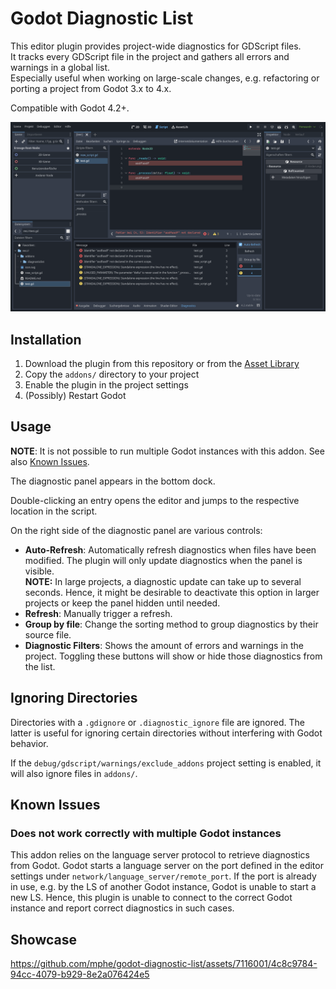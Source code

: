 # Godot Diagnostic List

This editor plugin provides project-wide diagnostics for GDScript files.<br/>
It tracks every GDScript file in the project and gathers all errors and warnings in a global list.<br/>
Especially useful when working on large-scale changes, e.g. refactoring or porting a project from Godot 3.x to 4.x.

Compatible with Godot 4.2+.

![Screenshot](img/screenshot.png)


## Installation

1. Download the plugin from this repository or from the [Asset Library](https://godotengine.org/asset-library/asset/2482)
2. Copy the `addons/` directory to your project
3. Enable the plugin in the project settings
4. (Possibly) Restart Godot

## Usage

**NOTE**: It is not possible to run multiple Godot instances with this addon. See also [Known Issues](#known-issues).

The diagnostic panel appears in the bottom dock.

Double-clicking an entry opens the editor and jumps to the respective location in the script.

On the right side of the diagnostic panel are various controls:

- **Auto-Refresh**: Automatically refresh diagnostics when files have been modified. The plugin will only update diagnostics when the panel is visible.<br/>
  **NOTE:** In large projects, a diagnostic update can take up to several seconds. Hence, it might be desirable to deactivate this option in larger projects or keep the panel hidden until needed.
- **Refresh**: Manually trigger a refresh.
- **Group by file**: Change the sorting method to group diagnostics by their source file.
- **Diagnostic Filters**: Shows the amount of errors and warnings in the project.
  Toggling these buttons will show or hide those diagnostics from the list.


## Ignoring Directories

Directories with a `.gdignore` or `.diagnostic_ignore` file are ignored.
The latter is useful for ignoring certain directories without interfering with Godot behavior.

If the `debug/gdscript/warnings/exclude_addons` project setting is enabled, it will also ignore files in `addons/`.


## Known Issues

### Does not work correctly with multiple Godot instances

  This addon relies on the language server protocol to retrieve diagnostics from Godot.
  Godot starts a language server on the port defined in the editor settings under `network/language_server/remote_port`.
  If the port is already in use, e.g. by the LS of another Godot instance, Godot is unable to start a new LS.
  Hence, this plugin is unable to connect to the correct Godot instance and report correct diagnostics in such cases.


## Showcase

https://github.com/mphe/godot-diagnostic-list/assets/7116001/4c8c9784-94cc-4079-b929-8e2a076424e5
